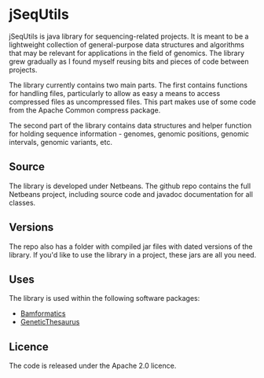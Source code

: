 jSeqUtils
=========

jSeqUtils is java library for sequencing-related projects. It is meant to be a lightweight collection of general-purpose data structures and algorithms that may be relevant for applications in the field of genomics. The library grew gradually as I found myself reusing bits and pieces of code between projects. 

The library currently contains two main parts. The first contains functions for handling files, particularly to allow as easy a means to access compressed files as uncompressed files. This part makes use of some code from the Apache Common compress package.

The second part of the library contains data structures and helper function for holding sequence information - genomes, genomic positions,  genomic intervals, genomic variants, etc. 


Source
------

The library is developed under Netbeans. The github repo contains the full Netbeans project, including source code and javadoc documentation for all classes.

Versions
--------

The repo also has a folder with compiled jar files with dated versions of the library. If you'd like to use the library in a project, these jars are all you need.


Uses
----

The library is used within the following software packages:
* [Bamformatics](http://sourceforge.net/projects/bamformatics/)
* [GeneticThesaurus](http://sourceforge.net/projects/geneticthesaurus/)


Licence
-------

The code is released under the Apache 2.0 licence.
